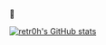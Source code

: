 👋

[![retr0h's GitHub stats](https://github-readme-stats.vercel.app/api?username=retr0h&show_icons=true)](https://github.com/anuraghazra/github-readme-stats)
